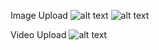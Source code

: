 Image Upload
![alt text](http://res.cloudinary.com/degqszhtq/image/upload/v1740315761/smyjxd5du6tnkitotdvm.png?raw=true)
![alt text](http://res.cloudinary.com/degqszhtq/image/upload/v1740315883/zfwrmit6huj3087rjro8.jpg?raw=true)

Video Upload
![alt text](https://res.cloudinary.com/degqszhtq/image/upload/v1740315112/krwy6cu8nak4ripipf2r.png?raw=true)
